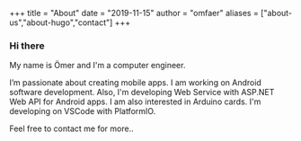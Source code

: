 +++
title = "About"
date =  "2019-11-15"
author = "omfaer"
aliases = ["about-us","about-hugo","contact"]
+++

### Hi there

My name is Ömer and I'm a computer engineer.

I’m passionate about creating mobile apps. I am working on Android software development. Also, I'm developing Web Service with ASP.NET Web API for Android apps. I am also interested in Arduino cards. I'm developing on VSCode with PlatformIO.

Feel free to contact me for more..

